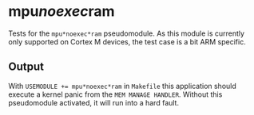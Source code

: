 # mpu*noexec*ram

Tests for the `mpu*noexec*ram` pseudomodule. As this module is currently
only supported on Cortex M devices, the test case is a bit ARM specific.

## Output

With `USEMODULE += mpu*noexec*ram` in `Makefile` this application should
execute a kernel panic from the `MEM MANAGE HANDLER`. Without this
pseudomodule activated, it will run into a hard fault.
